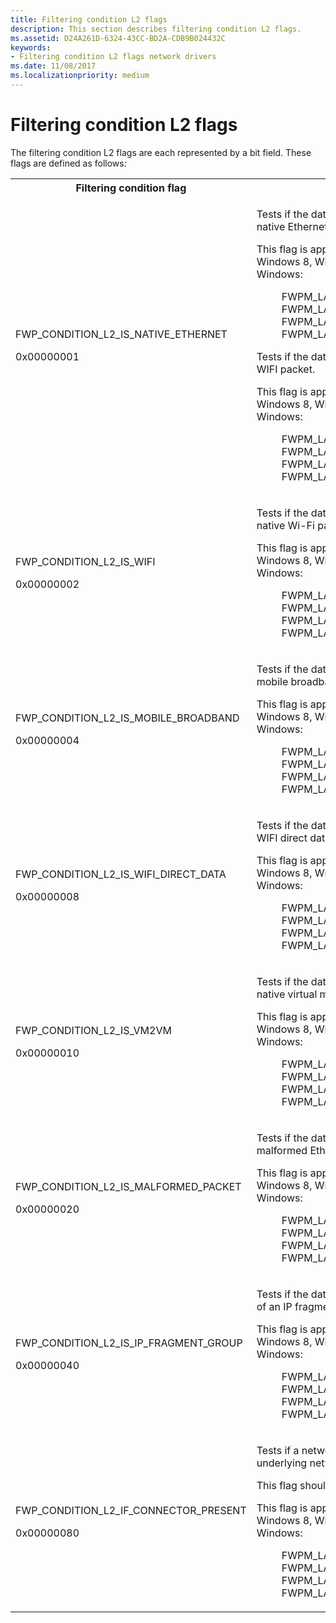 ```yaml
---
title: Filtering condition L2 flags
description: This section describes filtering condition L2 flags.
ms.assetid: D24A261D-6324-43CC-BD2A-CDB9B024432C
keywords:
- Filtering condition L2 flags network drivers
ms.date: 11/08/2017
ms.localizationpriority: medium
---
```


# Filtering condition L2 flags

The filtering condition L2 flags are each represented by a bit field. These flags are defined as follows:

<table>
<tr>
<th>Filtering condition flag</th>
<th>Description</th>
</tr>
<tr>
<td>
<p>FWP_CONDITION_L2_IS_NATIVE_ETHERNET</p>
<p>0x00000001</p>
</td>
<td>
<p>Tests if the data passed to a callout driver describes a native Ethernet packet.</p>
<p>This flag is applicable at the following filtering layers in Windows 8,  Windows Server 2012, and later versions of Windows:</p>
<dl>
<dd>
FWPM_LAYER_INBOUND_MAC_FRAME_ETHERNET
</dd>
<dd>
FWPM_LAYER_OUTBOUND_MAC_FRAME_ETHERNET
</dd>
<dd>
FWPM_LAYER_INBOUND_MAC_FRAME_NATIVE
</dd>
<dd>
FWPM_LAYER_OUTBOUND_MAC_FRAME_NATIVE
</dd>
</dl>
<p>Tests if the data passed to a callout driver describes a  WIFI packet.</p>
<p>This flag is applicable at the following filtering layers in Windows 8,  Windows Server 2012, and later versions of Windows:</p>
<dl>
<dd>
FWPM_LAYER_INBOUND_MAC_FRAME_ETHERNET
</dd>
<dd>
FWPM_LAYER_OUTBOUND_MAC_FRAME_ETHERNET
</dd>
<dd>
FWPM_LAYER_INBOUND_MAC_FRAME_NATIVE
</dd>
<dd>
FWPM_LAYER_OUTBOUND_MAC_FRAME_NATIVE
</dd>
</dl>
</td>
</tr>
<tr>
<td>
<p>FWP_CONDITION_L2_IS_WIFI</p>
<p>0x00000002</p>
</td>
<td>
<p>Tests if the data passed to a callout driver describes a native Wi-Fi packet.</p>
<p>This flag is applicable at the following filtering layers in Windows 8,  Windows Server 2012, and later versions of Windows:</p>
<dl>
<dd>
FWPM_LAYER_INBOUND_MAC_FRAME_ETHERNET
</dd>
<dd>
FWPM_LAYER_OUTBOUND_MAC_FRAME_ETHERNET
</dd>
<dd>
FWPM_LAYER_INBOUND_MAC_FRAME_NATIVE
</dd>
<dd>
FWPM_LAYER_OUTBOUND_MAC_FRAME_NATIVE
</dd>
</dl>
</td>
</tr>
<tr>
<td>
<p>FWP_CONDITION_L2_IS_MOBILE_BROADBAND</p>
<p>0x00000004</p>
</td>
<td>
<p>Tests if the data passed to a callout driver describes a mobile broadband packet.</p>
<p>This flag is applicable at the following filtering layers in Windows 8,  Windows Server 2012, and later versions of Windows:</p>
<dl>
<dd>
FWPM_LAYER_INBOUND_MAC_FRAME_ETHERNET
</dd>
<dd>
FWPM_LAYER_OUTBOUND_MAC_FRAME_ETHERNET
</dd>
<dd>
FWPM_LAYER_INBOUND_MAC_FRAME_NATIVE
</dd>
<dd>
FWPM_LAYER_OUTBOUND_MAC_FRAME_NATIVE
</dd>
</dl>
</td>
</tr>
<tr>
<td>
<p>FWP_CONDITION_L2_IS_WIFI_DIRECT_DATA</p>
<p>0x00000008</p>
</td>
<td>
<p>Tests if the data passed to a callout driver describes a WIFI direct data packet.</p>
<p>This flag is applicable at the following filtering layers in Windows 8,  Windows Server 2012, and later versions of Windows:</p>
<dl>
<dd>
FWPM_LAYER_INBOUND_MAC_FRAME_ETHERNET
</dd>
<dd>
FWPM_LAYER_OUTBOUND_MAC_FRAME_ETHERNET
</dd>
<dd>
FWPM_LAYER_INBOUND_MAC_FRAME_NATIVE
</dd>
<dd>
FWPM_LAYER_OUTBOUND_MAC_FRAME_NATIVE
</dd>
</dl>
</td>
</tr>
<tr>
<td>
<p>FWP_CONDITION_L2_IS_VM2VM</p>
<p>0x00000010</p>
</td>
<td>
<p>Tests if the data passed to a callout driver describes a native virtual machine to virtual machine packet.</p>
<p>This flag is applicable at the following filtering layers in Windows 8,  Windows Server 2012, and later versions of Windows:</p>
<dl>
<dd>
FWPM_LAYER_INBOUND_MAC_FRAME_ETHERNET
</dd>
<dd>
FWPM_LAYER_OUTBOUND_MAC_FRAME_ETHERNET
</dd>
<dd>
FWPM_LAYER_INBOUND_MAC_FRAME_NATIVE
</dd>
<dd>
FWPM_LAYER_OUTBOUND_MAC_FRAME_NATIVE
</dd>
</dl>
</td>
</tr>
<tr>
<td>
<p>FWP_CONDITION_L2_IS_MALFORMED_PACKET</p>
<p>0x00000020</p>
</td>
<td>
<p>Tests if the data passed to a callout driver describes a malformed Ethernet packet.</p>
<p>This flag is applicable at the following filtering layers in Windows 8,  Windows Server 2012, and later versions of Windows:</p>
<dl>
<dd>
FWPM_LAYER_INBOUND_MAC_FRAME_ETHERNET
</dd>
<dd>
FWPM_LAYER_OUTBOUND_MAC_FRAME_ETHERNET
</dd>
<dd>
FWPM_LAYER_INBOUND_MAC_FRAME_NATIVE
</dd>
<dd>
FWPM_LAYER_OUTBOUND_MAC_FRAME_NATIVE
</dd>
</dl>
</td>
</tr>
<tr>
<td>
<p>FWP_CONDITION_L2_IS_IP_FRAGMENT_GROUP</p>
<p>0x00000040</p>
</td>
<td>
<p>Tests if the data passed to a callout driver describes a part of an IP fragment group.</p>
<p>This flag is applicable at the following filtering layers in Windows 8,  Windows Server 2012, and later versions of Windows:</p>
<dl>
<dd>
FWPM_LAYER_INBOUND_MAC_FRAME_ETHERNET
</dd>
<dd>
FWPM_LAYER_OUTBOUND_MAC_FRAME_ETHERNET
</dd>
<dd>
FWPM_LAYER_INBOUND_MAC_FRAME_NATIVE
</dd>
<dd>
FWPM_LAYER_OUTBOUND_MAC_FRAME_NATIVE
</dd>
</dl>
</td>
</tr>
<tr>
<td>
<p>FWP_CONDITION_L2_IF_CONNECTOR_PRESENT</p>
<p>0x00000080</p>
</td>
<td>
<p>Tests if a network interface connector is present on the underlying network adapter.</p>
<p>This flag should be set for a physical adapter.</p>
<p>This flag is applicable at the following filtering layers in Windows 8,  Windows Server 2012, and later versions of Windows:</p>
<dl>
<dd>
FWPM_LAYER_INBOUND_MAC_FRAME_ETHERNET
</dd>
<dd>
FWPM_LAYER_OUTBOUND_MAC_FRAME_ETHERNET
</dd>
<dd>
FWPM_LAYER_INBOUND_MAC_FRAME_NATIVE
</dd>
<dd>
FWPM_LAYER_OUTBOUND_MAC_FRAME_NATIVE
</dd>
</dl>
</td>
</tr>
</table>


